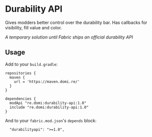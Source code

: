 ﻿# Durability API

Gives modders better control over the durability bar. Has callbacks for visibility, fill value and color.

*A temporary solution until Fabric ships an official durability API*

## Usage

Add to your `build.gradle`: 

```
repositories {
  maven {
    url = 'https://maven.domi.re/'
  }
}

dependencies {
  modApi "re.domi:durability-api:1.0"
  include "re.domi:durability-api:1.0"
}
```

And to your `fabric.mod.json`'s `depends` block:

```
  "durabilityapi": ">=1.0",
```
